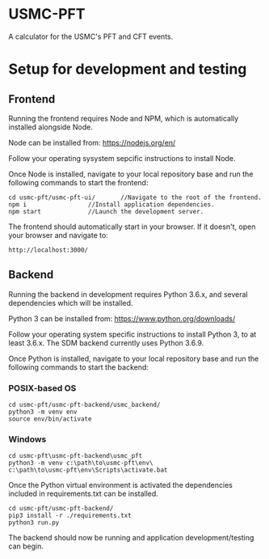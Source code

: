 # USMC-PFT

A calculator for the USMC's PFT and CFT events.

# Setup for development and testing

## Frontend

Running the frontend requires Node and NPM, which is automatically installed alongside Node.

Node can be installed from: https://nodejs.org/en/

Follow your operating sysystem sepcific instructions to install Node.

Once Node is installed, navigate to your local repository base and run the following commands to start the frontend:

```
cd usmc-pft/usmc-pft-ui/       //Navigate to the root of the frontend.
npm i                 //Install application dependencies.
npm start             //Launch the development server.
```

The frontend should automatically start in your browser. If it doesn't, open your browser and navigate to:

```
http://localhost:3000/
```

## Backend

Running the backend in development requires Python 3.6.x, and several dependencies which will be installed.

Python 3 can be installed from: https://www.python.org/downloads/

Follow your operating system specific instructions to install Python 3, to at least 3.6.x. The SDM backend currently uses Python 3.6.9.

Once Python is installed, navigate to your local repository base and run the following commands to start the backend:

### POSIX-based OS

```
cd usmc-pft/usmc-pft-backend/usmc_backend/
python3 -m venv env
source env/bin/activate
```

### Windows

```
cd usmc-pft\usmc-pft-backend\usmc_pft
python3 -m venv c:\path\to\usmc-pft\env\
c:\path\to\usmc-pft\env\Scripts\activate.bat
```

Once the Python virtual environment is activated the dependencies included in requirements.txt can be installed.

```
cd usmc-pft/usmc-pft-backend/
pip3 install -r ./requirements.txt
python3 run.py
```

The backend should now be running and application development/testing can begin.
